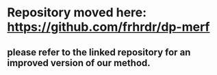 # Repository moved here: <https://github.com/frhrdr/dp-merf>

## please refer to the linked repository for an improved version of our method. 